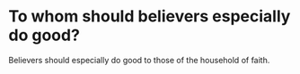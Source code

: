 # To whom should believers especially do good?

Believers should especially do good to those of the household of faith.
